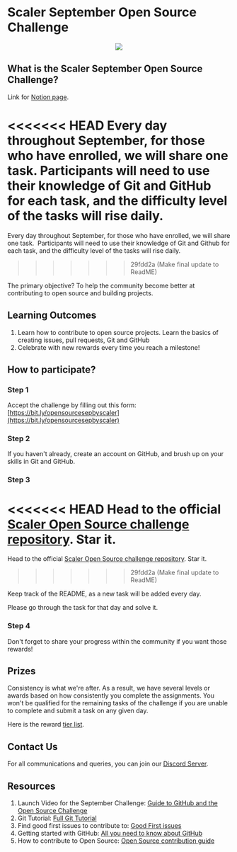 # Scaler September Open Source Challenge

<a href="https://discord.com/invite/scaler">
  <p align="center">
    <img src="https://user-images.githubusercontent.com/19529592/187837662-ed1d9753-11bf-48dd-86ce-f5683a55d990.png" />
  </p>
</a>

## What is the Scaler September Open Source Challenge?
Link for [Notion page](https://scalerdiscord.notion.site/scalerdiscord/Open-Source-September-Scaler-Discord-Community-f9306c7dc15a464ba1b6ea7ee30cdf0d).

<<<<<<< HEAD
Every day throughout September, for those who have enrolled, we will share one task.
Participants will need to use their knowledge of Git and GitHub for each task, and the difficulty level of the tasks will rise daily.
=======
Every day throughout September, for those who have enrolled, we will share one task. 
Participants will need to use their knowledge of Git and Github for each task, and the difficulty level of the tasks will rise daily.
>>>>>>> 29fdd2a (Make final update to ReadME)

The primary objective? To help the community become better at contributing to open source and building projects.

## Learning Outcomes
1. Learn how to contribute to open source projects. Learn the basics of creating issues, pull requests, Git and GitHub
2. Celebrate with new rewards every time you reach a milestone!

## How to participate?

### Step 1

Accept the challenge by filling out this form: [https://bit.ly/opensourcesepbyscaler](https://bit.ly/opensourcesepbyscaler)

### Step 2

If you haven't already, create an account on GitHub, and brush up on your skills in Git and GitHub.

### Step 3

<<<<<<< HEAD
Head to the official [Scaler Open Source challenge repository](https://github.com/scaleracademy/scaler-september-open-source-challenge/). Star it.
=======
Head to the official [Scaler Open Source challenge repository](https://github.com/scaleracademy/scaler-september-open-source-challenge/). Star it. 
>>>>>>> 29fdd2a (Make final update to ReadME)

Keep track of the README, as a new task will be added every day.

Please go through the task for that day and solve it.

### Step 4

Don't forget to share your progress within the community if you want those rewards!

## Prizes
Consistency is what we're after. As a result, we have several levels or awards based on how consistently you complete the assignments.
You won't be qualified for the remaining tasks of the challenge if you are unable to complete and submit a task on any given day.

Here is the reward [tier list](https://scalerdiscord.notion.site/3eabe9a1900c4b8685ae55acb5c33cbe?v=001e8d4c287f4d96bae935c5d45de521).

## Contact Us
For all communications and queries, you can join our [Discord Server](https://discord.com/invite/scaler).

## Resources
1. Launch Video for the September Challenge: [Guide to GitHub and the Open Source Challenge](https://youtu.be/70nx_YxE56Q)
2. Git Tutorial: [Full Git Tutorial](https://www.youtube.com/watch?v=ZtfZGVQWjew)
3. Find good first issues to contribute to: [Good First issues](https://goodfirstissue.dev/)
4. Getting started with GitHub: [All you need to know about GitHub](https://www.youtube.com/watch?v=8WYXWs96xxc)
5. How to contribute to Open Source: [Open Source contribution guide](https://www.youtube.com/watch?v=ABty2r3nDyU)
